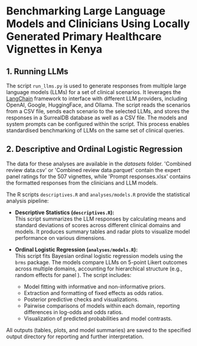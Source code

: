 # Benchmarking Large Language Models and Clinicians Using Locally Generated Primary Healthcare Vignettes in Kenya 

## 1. Running LLMs

The script `run_llms.py` is used to generate responses from multiple large language models (LLMs) for a set of clinical scenarios. It leverages the [LangChain](https://python.langchain.com/) framework to interface with different LLM providers, including OpenAI, Google, HuggingFace, and Ollama. The script reads the scenarios from a CSV file, sends each scenario to the selected LLMs, and stores the responses in a SurrealDB database as well as a CSV file. The models and system prompts can be configured within the script. This process enables standardised benchmarking of LLMs on the same set of clinical queries.

## 2. Descriptive and Ordinal Logistic Regression

The data for these analyses are available in the *datasets* folder. 'Combined review data.csv' or 'Combined review data.parquet' contain the expert panel ratings for the 507 vignettes, while 'Prompt responses.xlsx' contains 
the formatted responses from the clinicians and LLM models.

The R scripts `descriptives.R` and `analyses/models.R` provide the statistical analysis pipeline:

- **Descriptive Statistics (`descriptives.R`):**  
  This script summarizes the LLM responses by calculating means and standard deviations of scores across different clinical domains and models. It produces summary tables and radar plots to visualize model performance on various dimensions.

- **Ordinal Logistic Regression (`analyses/models.R`):**  
  This script fits Bayesian ordinal logistic regression models using the `brms` package. The models compare LLMs on 5-point Likert outcomes across multiple domains, accounting for hierarchical structure (e.g., random effects for panel ). The script includes:
    - Model fitting with informative and non-informative priors.
    - Extraction and formatting of fixed effects as odds ratios.
    - Posterior predictive checks and visualizations.
    - Pairwise comparisons of models within each domain, reporting differences in log-odds and odds ratios.
    - Visualization of predicted probabilities and model contrasts.

All outputs (tables, plots, and model summaries) are saved to the specified output directory for reporting and further interpretation.
